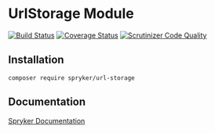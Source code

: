 # UrlStorage Module
[![Build Status](https://travis-ci.org/spryker/UrlStorage.svg)](https://travis-ci.org/spryker/UrlStorage)
[![Coverage Status](https://coveralls.io/repos/github/spryker/UrlStorage/badge.svg)](https://coveralls.io/github/spryker/UrlStorage)
[![Scrutinizer Code Quality](https://scrutinizer-ci.com/g/spryker/UrlStorage/badges/quality-score.png?b=master)](https://scrutinizer-ci.com/g/spryker/UrlStorage/?branch=master)

## Installation

```
composer require spryker/url-storage
```

## Documentation

[Spryker Documentation](https://spryker.github.io)
